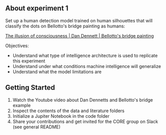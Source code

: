 
<!-- ABOUT THE PROJECT -->
## About experiment 1

Set up a human detection model trained on human silhouettes that will classify the dots on Bellotto's bridge painting as humans: 

[The illusion of consciousness | Dan Dennett | Bellotto's bridge painting](https://www.youtube.com/watch?v=fjbWr3ODbAo&feature=youtu.be&t=665)
   
Objectives:
- Understand what type of intelligence architecture is used to replicate this experiment
- Understand under what conditions machine intelligence will generalize
- Understand what the model limitations are

<!-- GETTING STARTED -->
## Getting Started

1. Watch the Youtube video about Dan Dennetts and Bellotto's bridge example
2. Inspect the contents of the data and literature folders
3. Initialize a Jupiter Notebook in the code folder
4. Share your contributions and get invited for the CORE group on Slack (see general README)








